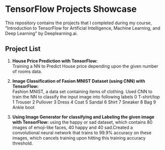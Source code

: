 # TensorFlow Projects Showcase

This repository contains the projects that I completed during my course, "Introduction to TensorFlow for Artificial Intelligence, Machine Learning, and Deep Learning" by Deeplearning.ai.

## Project List

1. **House Price Prediction with TensorFlow:**  
Training a NN to Predict House price depending upon the given number of rooms data.

2. **Image Classification of Fasion MNIST Dataset (using CNN) with TensorFlow:**  
Fashion MNIST, a data set containing items of clothing. Used CNN to train the NN to classify the input image into following labels
0 T-shirt/top 
1 Trouser
 2 Pullover
 3 Dress
 4 Coat
 5 Sandal
 6 Shirt 
7 Sneaker
 8 Bag
 9 Ankle boot

3. **Using Image Generator for classifying and Labeling the given image with TensorFlow:**
using the happy or sad dataset, which contains 80 images of emoji-like faces, 40 happy and 40 sad.Created a convolutional neural network that trains to 99.9% accuracy on these images,  which cancels training upon hitting this training accuracy threshold.
